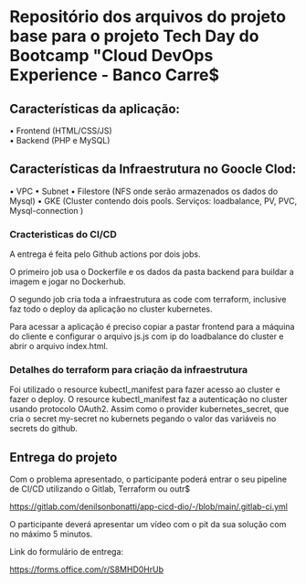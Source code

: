 <h1>Repositório dos arquivos do projeto base para o projeto Tech Day do Bootcamp "Cloud DevOps Experience - Banco Carre$

<h2>Características da aplicação:</h2>

•       Frontend (HTML/CSS/JS)<br>
•       Backend (PHP e MySQL)

<h2>Características da Infraestrutura no Goocle Clod:</h2>

•       VPC 
•       Subnet
•       Filestore (NFS onde serão armazenados os dados do Mysql)
•       GKE (Cluster contendo dois pools. Serviços: loadbalance, PV, PVC, Mysql-connection )


<h3>Cracteristicas do CI/CD</h3>

A entrega é feita pelo Github actions por dois jobs.

O primeiro job usa o Dockerfile e os dados da pasta backend para buildar a imagem e jogar no Dockerhub.

O segundo job cria toda a infraestrutura as code com terraform, inclusive faz todo o deploy da aplicação 
no cluster kubernetes.

Para acessar a aplicação é preciso copiar a pastar frontend para a máquina do cliente e configurar o 
arquivo js.js com ip do loadbalance do cluster e abrir o arquivo index.html.

<h3>Detalhes do terraform para criação da infraestrutura</h3> 

Foi utilizado o resource kubectl_manifest para fazer acesso ao cluster e fazer o deploy.
O resource kubectl_manifest faz a autenticação no cluster usando protocolo OAuth2.
Assim como o provider kubernetes_secret, que cria o secret my-secret no kubernets pegando o valor
das variáveis no secrets do github.

<h2>Entrega do projeto</h2>

Com o problema apresentado, o participante poderá entrar o seu pipeline de CI/CD utilizando o Gitlab, Terraform ou outr$

https://gitlab.com/denilsonbonatti/app-cicd-dio/-/blob/main/.gitlab-ci.yml

O participante deverá apresentar um vídeo com o pit da sua solução com no máximo 5 minutos.

Link do formulário de entrega:

https://forms.office.com/r/S8MHD0HrUb